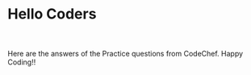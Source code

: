 <h1>Hello Coders</h1>
<br><br>
Here are the answers of the Practice questions from CodeChef. Happy Coding!!
